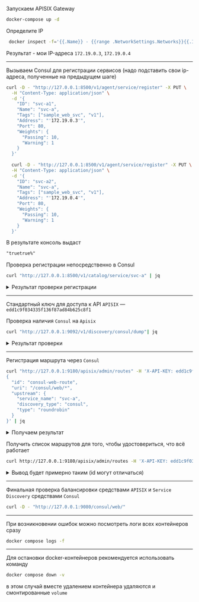 Запускаем APISIX Gateway
```bash
docker-compose up -d 
```

Определите IP
```bash
 docker inspect -f='{{.Name}} - {{range .NetworkSettings.Networks}}{{.IPAddress}}{{end}}' $( docker ps -aq) | grep web
```
Результат - мои IP-адреса `172.19.0.3`, `172.19.0.4`

---

Вызываем Consul для регистрации сервисов (надо подставить свои ip-адреса, полученные на предыдущем шаге)
```bash
curl -D - "http://127.0.0.1:8500/v1/agent/service/register" -X PUT \
  -H "Content-Type: application/json" \
  -d '{
    "ID": "svc-a1",
    "Name": "svc-a",
    "Tags": ["sample_web_svc", "v1"],
    "Address": "'172.19.0.3'",
    "Port": 80,
    "Weights": {
      "Passing": 10,
      "Warning": 1
    }
  }'
  
  curl -D - "http://127.0.0.1:8500/v1/agent/service/register" -X PUT \
  -H "Content-Type: application/json" \
  -d '{
    "ID": "svc-a2",
    "Name": "svc-a",
    "Tags": ["sample_web_svc", "v1"],
    "Address": "'172.19.0.4'",
    "Port": 80,
    "Weights": {
      "Passing": 10,
      "Warning": 1
    }
  }'
```
В результате консоль выдаст
```md
"truetrue%"
```

Проверка регистрации непосредственно в Consul
```bash
curl "http://127.0.0.1:8500/v1/catalog/service/svc-a" | jq
```

<details>
<summary>Результат проверки регистрации</summary>

```json
[
  {
    "ID": "0b45a5ae-5f04-f978-5b2b-3e3ba699e227",
    "Node": "agent-one",
    "Address": "172.19.0.5",
    "Datacenter": "dc1",
    "TaggedAddresses": {
      "lan": "172.19.0.5",
      "lan_ipv4": "172.19.0.5",
      "wan": "172.19.0.5",
      "wan_ipv4": "172.19.0.5"
    },
    "NodeMeta": {
      "consul-network-segment": ""
    },
    "ServiceKind": "",
    "ServiceID": "svc-a1",
    "ServiceName": "svc-a",
    "ServiceTags": [
      "sample_web_svc",
      "v1"
    ],
    "ServiceAddress": "172.19.0.3",
    "ServiceTaggedAddresses": {
      "lan_ipv4": {
        "Address": "172.19.0.3",
        "Port": 80
      },
      "wan_ipv4": {
        "Address": "172.19.0.3",
        "Port": 80
      }
    },
    "ServiceWeights": {
      "Passing": 10,
      "Warning": 1
    },
    "ServiceMeta": {},
    "ServicePort": 80,
    "ServiceSocketPath": "",
    "ServiceEnableTagOverride": false,
    "ServiceProxy": {
      "Mode": "",
      "MeshGateway": {},
      "Expose": {}
    },
    "ServiceConnect": {},
    "CreateIndex": 73,
    "ModifyIndex": 73
  },
  {
    "ID": "0b45a5ae-5f04-f978-5b2b-3e3ba699e227",
    "Node": "agent-one",
    "Address": "172.19.0.5",
    "Datacenter": "dc1",
    "TaggedAddresses": {
      "lan": "172.19.0.5",
      "lan_ipv4": "172.19.0.5",
      "wan": "172.19.0.5",
      "wan_ipv4": "172.19.0.5"
    },
    "NodeMeta": {
      "consul-network-segment": ""
    },
    "ServiceKind": "",
    "ServiceID": "svc-a2",
    "ServiceName": "svc-a",
    "ServiceTags": [
      "sample_web_svc",
      "v1"
    ],
    "ServiceAddress": "172.19.0.4",
    "ServiceTaggedAddresses": {
      "lan_ipv4": {
        "Address": "172.19.0.4",
        "Port": 80
      },
      "wan_ipv4": {
        "Address": "172.19.0.4",
        "Port": 80
      }
    },
    "ServiceWeights": {
      "Passing": 10,
      "Warning": 1
    },
    "ServiceMeta": {},
    "ServicePort": 80,
    "ServiceSocketPath": "",
    "ServiceEnableTagOverride": false,
    "ServiceProxy": {
      "Mode": "",
      "MeshGateway": {},
      "Expose": {}
    },
    "ServiceConnect": {},
    "CreateIndex": 74,
    "ModifyIndex": 74
  }
]
```
</details>

---

Стандартный ключ для доступа к API `APISIX` — `edd1c9f034335f136f87ad84b625c8f1`

Проверка наличия `Consul` на `Apisix`
```bash
curl "http://127.0.0.1:9092/v1/discovery/consul/dump"| jq
```

<details>
<summary>Результат проверки</summary>

```json
{
  "services": {
    "svc-a": [
      {
        "host": "172.19.0.3",
        "weight": 1,
        "port": 80
      },
      {
        "host": "172.19.0.4",
        "weight": 1,
        "port": 80
      }
    ]
  },
  "config": {
    "servers": [
      "http://consul:8500"
    ],
    "timeout": {
      "wait": 60,
      "read": 2000,
      "connect": 2000
    },
    "keepalive": true,
    "sort_type": "origin",
    "token": "",
    "dump": {
      "expire": 2592000,
      "load_on_init": true,
      "path": "logs/consul.dump"
    },
    "weight": 1,
    "fetch_interval": 3
  }
}
```
</details>

---

Регистрация маршрута через `Consul`
```bash
curl "http://127.0.0.1:9180/apisix/admin/routes" -H 'X-API-KEY: edd1c9f034335f136f87ad84b625c8f1' -X PUT -d '
{
  "id": "consul-web-route",
  "uri": "/consul/web/*",
  "upstream": {
    "service_name": "svc-a",
    "discovery_type": "consul",
    "type": "roundrobin"
  }
}' | jq
```

<details>
<summary>Получаем результат</summary>

```json
{
  "key": "/apisix/routes/consul-web-route",
  "value": {
    "priority": 0,
    "update_time": 1732116533,
    "uri": "/consul/web/*",
    "status": 1,
    "id": "consul-web-route",
    "upstream": {
      "service_name": "svc-a",
      "hash_on": "vars",
      "discovery_type": "consul",
      "scheme": "http",
      "pass_host": "pass",
      "type": "roundrobin"
    },
    "create_time": 1732116533
  }
}

```
</details>

Получить список маршрутов для того, чтобы удостовериться, что всё работает
```bash
curl http://127.0.0.1:9180/apisix/admin/routes -H 'X-API-KEY: edd1c9f034335f136f87ad84b625c8f1' | jq
```

<details>
<summary>Вывод будет примерно таким (id могут отличаться)</summary>

```json
{
  "total": 1,
  "list": [
    {
      "key": "/apisix/routes/consul-web-route",
      "createdIndex": 16,
      "value": {
        "update_time": 1732116533,
        "create_time": 1732116533,
        "priority": 0,
        "status": 1,
        "id": "consul-web-route",
        "upstream": {
          "service_name": "svc-a",
          "hash_on": "vars",
          "pass_host": "pass",
          "type": "roundrobin",
          "discovery_type": "consul",
          "scheme": "http"
        },
        "uri": "/consul/web/*"
      },
      "modifiedIndex": 16
    }
  ]
}
```
</details>

---

Финальная проверка балансировки средствами `APISIX` и `Service Discovery` средствами `Consul`
```bash
curl -D - "http://127.0.0.1:9080/consul/web/"
```

---

При возникновении ошибок можно посмотреть логи всех контейнеров сразу

```bash
docker compose logs -f
```

---

Для остановки docker-контейнеров рекомендуется использовать команду

```bash
docker compose down -v 
```
в этом случай вместе удалением контейнера удаляются и смонтированные `volume` 
